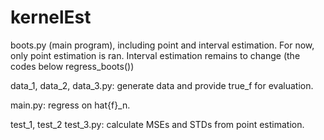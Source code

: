 # kernelEst
boots.py (main program), including point and interval estimation. For now, only point estimation is ran. Interval estimation remains to change (the codes below regress_boots())

data_1, data_2, data_3.py: generate data and provide true_f for evaluation.

main.py: regress on hat{f}_n.

test_1, test_2 test_3.py: calculate MSEs and STDs from point estimation.


